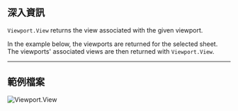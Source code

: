 ## 深入資訊
`Viewport.View` returns the view associated with the given viewport.

In the example below, the viewports are returned for the selected sheet. The viewports' associated views are then returned with `Viewport.View`.
___
## 範例檔案

![Viewport.View](./Revit.Elements.Viewport.View_img.jpg)
